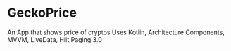 # GeckoPrice
An App that shows price of cryptos
Uses Kotlin, Architecture Components, MVVM, LiveData, Hilt,Paging 3.0
